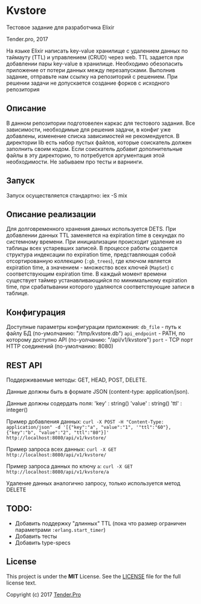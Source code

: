 # Kvstore
Тестовое задание для разработчика Elixir

Tender.pro, 2017

На языке Elixir написать key-value хранилище с удалением данных по таймауту (TTL) и управлением (CRUD) через web. TTL задается при добавлении пары key-value в хранилище. Необходимо обезопасить приложение от потери данных между перезапусками.
Выполнив задание, отправьте нам ссылку на репозиторий с решением. При решении задачи не допускается создание форков с исходного репозитория

## Описание
В данном репозитории подготовелен каркас для тестового задания. Все зависимости, необходимые для решения задачи, в конфиг уже добавлены, изменение списка зависимостей не рекомендуется.
В директории lib есть набор пустых файлов, которые соискатель должен заполнить своим кодом. Если соискатель добавит дополнительные файлы в эту директорию, то потребуется аргументация этой необходимости. Не забываем про тесты и варнинги.

## Запуск
Запуск осуществляется стандартно: iex -S mix

## Описание реализации
Для долговременного хранения данных используется DETS.
При добавлении данных TTL заменяется на expiration time в секундах по системному времени.
При инициализации происходит удаление из таблицы всех устаревших записей.
В процессе работы создается структура индексации по expiration time, представляющая собой отсортированную коллекцию (`:gb_trees`), где ключом является expiration time, а значением - множество всех ключей (`MapSet`) с соответствующим expiration time.
В каждый момент времени существует таймер устанавливающийся по минимальному expiration time, при срабатывании которого удаляются соответствующие записи в таблице.

## Конфигурация
Доступные параметры конфигурации приложения:
  `db_file` - путь к файлу БД (по-умолчанию: "/tmp/kvstore.db")
  `api_endpoint` - PATH, по которому доступно API (по-уолчанию: "/api/v1/kvstore")
  `port` - TCP порт HTTP соединений (по-умолчанию: 8080)

## REST API
Поддерживаемые методы: GET, HEAD, POST, DELETE.

Данные должны быть в формате JSON (content-type: application/json).

Данные должны содердать поля:
  'key' : string()
  'value' : string()
  'ttl' : integer()

Пример добавления данных:
  `curl -X POST -H "Content-Type: application/json" -d '[{"key":"a", "value":"1", '"ttl":"60"},{"key":"b", "value":"2", "ttl":"80"}]' http://localhost:8080/api/v1/kvstore/`

Пример запроса всех данных:
  `curl -X GET http://localhost:8080/api/v1/kvstore/`

Пример запроса данных по ключу `a`:
  `curl -X GET http://localhost:8080/api/v1/kvstore/a`

Удаление данных аналогично запросу, только используется метод DELETE
 
## TODO:
  - Добавить поддержку "длинных" TTL (пока что размер ограничен параметрами `:erlang.start_timer`)
  - Добавить тесты
  - Добавить type-specs

License
-------

This project is under the **MIT** License. See the [LICENSE](LICENSE) file for the full license text.

Copyright (c) 2017 [Tender.Pro](http://www.tender.pro)
